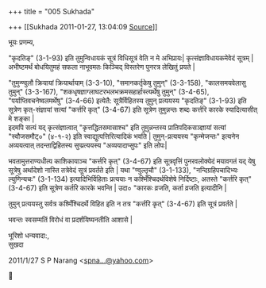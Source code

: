 +++
title = "005 Sukhada"

+++
[[Sukhada	2011-01-27, 13:04:09 [Source](https://groups.google.com/g/bvparishat/c/LZjX7NPt6_w)]]



भूयः प्रणम्य,  
  
"कृदतिङ्" (3-1-93) इति तुमुन्विधायकं सूत्रं विधिसूत्रं वेति न मे अभिप्रायः\| कृत्संज्ञाविधायकमेवेदं सूत्रम् \| अभीष्टमर्थं बोधयितुमहं सफला नाभूवमतः किञ्चिद् विस्तरेण पुनरत्र लेखितुं प्रयते \|  
  
"तुमुन्ण्वुलौ क्रियायां क्रियार्थायाम् (3-3-10), "समानकर्तृकेषु तुमुन्" (3-3-158), "कालसमयवेलासु तुमुन्" (3-3-167), "शकधृषज्ञाग्लाघटरभलभक्रमसहार्हास्त्यर्थेषु तुमुन्" (3-4-65),  
"पर्याप्तिवचनेष्वलमर्थेषु" (3-4-66) इत्येतै: सूत्रैर्विहितस्य तुमुन् प्रत्ययस्य "कृदतिङ्" (3-1-93) इति सूत्रेण कृत्-संज्ञायां सत्यां "कर्त्तरि कृत्" (3-4-67) इति सूत्रेण तुमुन्नन्तः शब्दः कर्त्तरि कारके स्यादित्यासीत् मे शङ्का \|  
इदमपि सत्यं यद् कृत्संज्ञात्वात् "कृत्तद्धितसमासाश्च" इति तुमुन्नन्तस्य प्रातिपदिकसञ्ज्ञायां सत्यां "स्वौजसमौट्०" (४-१-२) इति स्वाद्युत्पत्तिरित्यादिकं भवति \| तुमुन्-प्रत्ययस्य "कृन्मेजन्तः" इत्यनेन अव्ययत्वात् तदन्ताद्विहितस्य सुप्प्रत्ययस्य "अव्ययादाप्सुपः" इति लोपः\|  
  
भवतामुत्तराण्यधीत्य काशिकायाञ्च "कर्त्तरि कृत्" (3-4-67) इति सूत्रवृत्तिं पुनरवलोक्येदं मयावगतं यद् येषु सूत्रेषु अर्थादेशो नास्ति तत्रेवेदं सूत्रं प्रवर्तते इति \| यथा "ण्वुल्तृचौ" (3-1-133), "नन्दिग्रहिपचादिभ्यः ल्युणिन्यचः" (3-1-134) इत्यादिभिर्विहिताः प्रत्ययाः न कश्मिँश्चिदर्थविशेषे निर्दिष्टाः, अतस्ते "कर्त्तरि कृत्" (3-4-67) इति सूत्रेण कर्तरि कारके भवन्ति \| उदा० "कारकः व्रजति, कर्ता व्रजति इत्यादीनि \|  
  
तुमुन् प्रत्ययस्तु सर्वत्र कश्मिँश्चिदर्थे विहित इति न तत्र "कर्त्तरि कृत्" (3-4-67) इति सूत्रं प्रवर्तते \|  
  
भवन्तः स्वसम्मतिं विरोधं वा प्रदर्शयिष्यनतीति आशासे \|  
  
भूरिशो धन्यवादा:,  
सुखदा  
  

2011/1/27 S P Narang \<[spna...@yahoo.com]()\>



